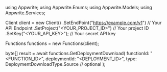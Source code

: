 using Appwrite;
using Appwrite.Enums;
using Appwrite.Models;
using Appwrite.Services;

Client client = new Client()
    .SetEndPoint("https://example.com/v1") // Your API Endpoint
    .SetProject("<YOUR_PROJECT_ID>") // Your project ID
    .SetKey("<YOUR_API_KEY>"); // Your secret API key

Functions functions = new Functions(client);

byte[] result = await functions.GetDeploymentDownload(
    functionId: "<FUNCTION_ID>",
    deploymentId: "<DEPLOYMENT_ID>",
    type: DeploymentDownloadType.Source // optional
);